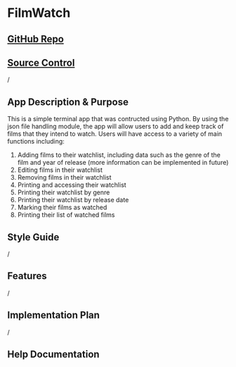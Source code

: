 # **FilmWatch**
## [GitHub Repo](https://github.com/shalforb/T1A3---Terminal-Application)
## [Source Control](https://github.com/shalforb/T1A3---Terminal-Application/commits/master)
/
## **App Description & Purpose**
This is a simple terminal app that was contructed using Python. By using the json file handling module, the app will allow users to add and keep track of films that they intend to watch. Users will have access to a variety of main functions including:
<ol>
<li>Adding films to their watchlist, including data such as the genre of the film and year of release (more information can be implemented in future)
<li>Editing films in their watchlist
<li>Removing films in their watchlist
<li>Printing and accessing their watchlist
<li>Printing their watchlist by genre
<li>Printing their watchlist by release date
<li>Marking their films as watched
<li>Printing their list of watched films
</ol>

## **Style Guide**
/
## **Features**
/
## **Implementation Plan**
/
## **Help Documentation**



